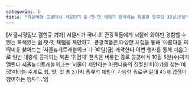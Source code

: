 ```yaml
---
categories: b
title: "가을여행 종로에서 서울만의 쉼·맛·멋 체험과 함께하는 특별한 일주일 30일05일"
---
```

[서울시정일보 김한규 기자] 서울시가 국내·외 관광객들에게 서울에 와야만 경험할 수 있는 특색있는 쉼·맛·멋 체험을 제안하고, 관광객들은 다양한 체험을 통해 ‘아름다움’의 의미를 찾아보는 ‘서울뷰티트래블위크’가 30일(금) 개막한다.이번 행사를 통해 처음으로 일반 대중에 공개되는 북촌 ‘휘겸재’ 한옥을 비롯한 종로 곳곳에서 10월 5일(수)까지 열린다.서울뷰티트래블위크는 ‘서울이 제안하는 아름다움의 진정한 이야기를 찾는 여정’이라는 주제로 쉼, 맛, 멋 총 3가지 종류의 체험이 가능한 종로구 일대 45개 업장이 참여하는 행사다.‘쉼